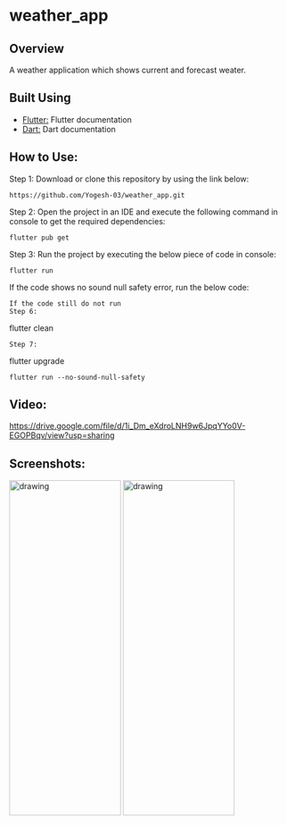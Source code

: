 # weather_app

## Overview

A weather application which shows current and forecast weater.

## Built Using

- [Flutter:](https://docs.flutter.dev/get-started/codelab) Flutter documentation
- [Dart:](https://dart.dev/) Dart documentation

## How to Use:
Step 1:
Download or clone this repository by using the link below:
```
https://github.com/Yogesh-03/weather_app.git
```

Step 2:
Open the project in an IDE and execute the following command in console to get the required dependencies:
```
flutter pub get
```
Step 3:
Run the project by executing the below piece of code in console:
```
flutter run
```
If the code shows no sound null safety error, run the below code:
```
If the code still do not run
Step 6:
```
flutter clean
```
Step 7:
```
flutter upgrade
```
flutter run --no-sound-null-safety
```

## Video:
https://drive.google.com/file/d/1i_Dm_eXdroLNH9w6JpqYYo0V-EGOPBqv/view?usp=sharing

## Screenshots:
<img src="[drawing.jpg](https://github.com/Yogesh-03/weather_app/assets/99140862/4d6acfea-b90a-459c-b1b4-c913203232d6)" alt="drawing" width="200" height="600"/>
<img src="[drawing.jpg](https://github.com/Yogesh-03/weather_app/assets/99140862/1aef188e-b1b1-4919-a171-a13012d75227)" alt="drawing" width="200" height="600"/>

